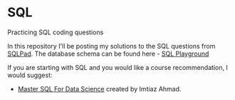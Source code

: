 # SQL
Practicing SQL coding questions

[](https://ibb.co/nQL11Kd)

In this repository I'll be posting my solutions to the SQL questions from [SQLPad](https://sqlpad.io/).
The database schema can be found here - [SQL Playground](https://sqlpad.io/sql-playground/)

If you are starting with SQL and you would like a course recommendation, I would suggest:  
+ [Master SQL For Data Science](https://www.udemy.com/course/master-sql-for-data-science/) created by Imtiaz Ahmad.

